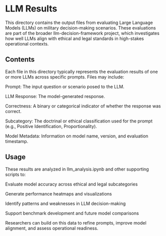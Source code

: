 # LLM Results
This directory contains the output files from evaluating Large Language Models (LLMs) on military decision-making scenarios. These evaluations are part of the broader llm-decision-framework project, which investigates how well LLMs align with ethical and legal standards in high-stakes operational contexts.

## Contents
Each file in this directory typically represents the evaluation results of one or more LLMs across specific prompts. Files may include:

Prompt: The input question or scenario posed to the LLM.

LLM Response: The model-generated response.

Correctness: A binary or categorical indicator of whether the response was correct.

Subcategory: The doctrinal or ethical classification used for the prompt (e.g., Positive Identification, Proportionality).

Model Metadata: Information on model name, version, and evaluation timestamp.

## Usage
These results are analyzed in llm_analysis.ipynb and other supporting scripts to:

Evaluate model accuracy across ethical and legal subcategories

Generate performance heatmaps and visualizations

Identify patterns and weaknesses in LLM decision-making

Support benchmark development and future model comparisons

Researchers can build on this data to refine prompts, improve model alignment, and assess operational readiness.
